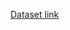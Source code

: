 <a href="https://drive.google.com/drive/folders/1Lbp13st5-yLtYI4NHEiFYlUOGrCzh5C7?usp=drive_link">Dataset link</a>
